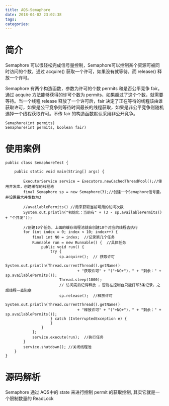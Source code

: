 ```yaml
---
title: AQS-Semaphore
date: 2018-04-02 23:02:38
tags:
categories:
---
```

# 简介
Semaphore 可以很轻松完成信号量控制，Semaphore可以控制某个资源可被同时访问的个数，通过 acquire() 获取一个许可，如果没有就等待，而 release() 释放一个许可。

Semaphore 有两个构造函数，参数为许可的个数 permits 和是否公平竞争 fair。通过 acquire 方法能够获得的许可个数为 permits，如果超过了这个个数，就需要等待。当一个线程 release 释放了一个许可后，fair 决定了正在等待的线程该由谁获取许可，如果是公平竞争则等待时间最长的线程获取，如果是非公平竞争则随机选择一个线程获取许可。不传 fair 的构造函数默认采用非公开竞争。

```
Semaphore(int permits)
Semaphore(int permits, boolean fair)
```

# 使用案例
```
public class SemaphoreTest {

    public static void main(String[] args) {

        ExecutorService service = Executors.newCachedThreadPool();//使用并发库，创建缓存的线程池
        final Semaphore sp = new Semaphore(3);//创建一个Semaphore信号量，并设置最大并发数为3

        //availablePermits() //用来获取当前可用的访问次数
        System.out.println("初始化：当前有" + (3 - sp.availablePermits() + "个并发"));

        //创建10个任务，上面的缓存线程池就会创建10个对应的线程去执行
        for (int index = 0; index < 10; index++) {
            final int NO = index;  //记录第几个任务
            Runnable run = new Runnable() {  //具体任务
                public void run() {
                    try {
                        sp.acquire();  // 获取许可
                        System.out.println(Thread.currentThread().getName()
                                + "获取许可" + "("+NO+")，" + "剩余：" + sp.availablePermits());
                        Thread.sleep(1000);
                        // 访问完后记得释放 ，否则在控制台只能打印3条记录，之后线程一直阻塞
                        sp.release();  //释放许可
                        System.out.println(Thread.currentThread().getName()
                                + "释放许可" + "("+NO+")，" + "剩余：" + sp.availablePermits());
                    } catch (InterruptedException e) {
                    }
                }
            };
            service.execute(run);  //执行任务
        }
        service.shutdown(); //关闭线程池
    }
}
```

# 源码解析

Semaphore 通过 AQS中的 state 来进行控制 permit 的获取控制, 其实它就是一个限制数量的 ReadLock
